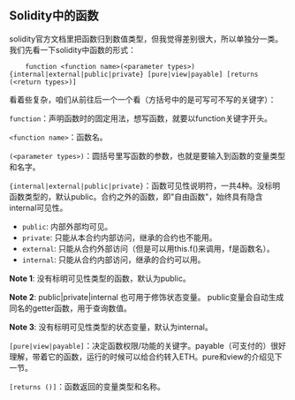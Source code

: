 ## Solidity中的函数
solidity官方文档里把函数归到数值类型，但我觉得差别很大，所以单独分一类。我们先看一下solidity中函数的形式：
```solidity
    function <function name>(<parameter types>) {internal|external|public|private} [pure|view|payable] [returns (<return types>)]
```

看着些复杂，咱们从前往后一个一个看（方括号中的是可写可不写的关键字）：

`function`：声明函数时的固定用法，想写函数，就要以function关键字开头。

`<function name>`：函数名。

`(<parameter types>)`：圆括号里写函数的参数，也就是要输入到函数的变量类型和名字。

`{internal|external|public|private}`：函数可见性说明符，一共4种。没标明函数类型的，默认public。合约之外的函数，即"自由函数"，始终具有隐含internal可见性。

- `public`: 内部外部均可见。
- `private`: 只能从本合约内部访问，继承的合约也不能用。
- `external`: 只能从合约外部访问（但是可以用this.f()来调用，f是函数名）。
-  `internal`: 只能从合约内部访问，继承的合约可以用。

**Note 1**: 没有标明可见性类型的函数，默认为public。

**Note 2**: public|private|internal 也可用于修饰状态变量。 public变量会自动生成同名的getter函数，用于查询数值。

**Note 3**: 没有标明可见性类型的状态变量，默认为internal。

`[pure|view|payable]`：决定函数权限/功能的关键字。payable（可支付的）很好理解，带着它的函数，运行的时候可以给合约转入ETH。pure和view的介绍见下一节。

`[returns ()]`：函数返回的变量类型和名称。